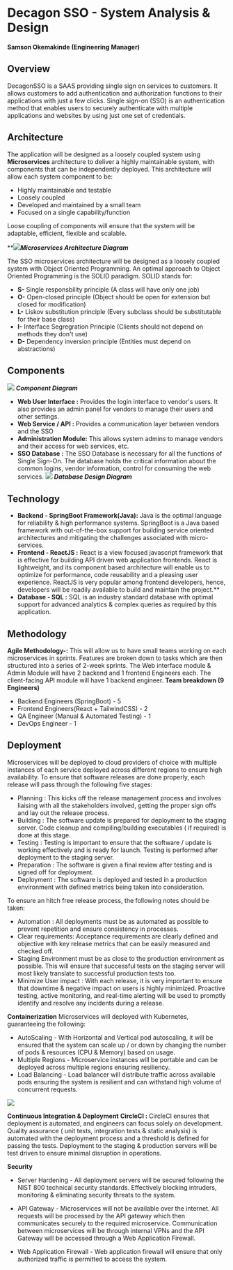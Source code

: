 # Decagon SSO - System Analysis & Design

**Samson Okemakinde
(Engineering Manager)**

## Overview
DecagonSSO is a SAAS providing single sign on services to customers. It allows customers to add authentication and authorization functions to their applications with just a few clicks.
Single sign-on (SSO) is an authentication method that enables users to securely authenticate with multiple applications and websites by using just one set of credentials.

## Architecture
The application will be designed as a loosely coupled system using **Microservices** architecture to deliver a highly maintainable system, with components that can be independently deployed. This architecture will allow each system component to be:

 - Highly maintainable and testable
 - Loosely coupled
 - Developed and maintained by a small team
 - Focused on a single capability/function

Loose coupling of components will ensure that the system will be adaptable, efficient, flexible and scalable.


**![](https://lh4.googleusercontent.com/SNCKv2dSoSiLB6LakiyFfupoDqWfg1sPzZ3L13I0fQKflJTqXpTZkn00jb2XQwUWK0C1pIO0Tj2YCvjA5gPIPsHjdAN0jr-d3FSFNGhxhnPb3DjkRdcEDNGg1pgZ6s9td19j8FGsUxdT50-sf7fpVho9X9rtyc3ZzF4DkYqtwQF1fVCPeKvwih8_8w00ZA)***Microservices Architecture Diagram***

The SSO microservices architecture will be designed as a loosely coupled system with Object Oriented Programming. An optimal approach to Object Oriented Programming is the SOLID paradigm.
 SOLID stands for:

 - **S-** Single responsbility principle (A class will have only one job)
 - **O-** Open-closed principle (Object should be open for extension but
   closed for modification)
 - **L-** Liskov substitution principle (Every subclass should be
   substitutable for their base class)
 - **I-** Interface Segregration Principle (Clients should not depend on
   methods they don't use)
 - **D-** Dependency inversion principle (Entities must depend on
   abstractions)

 

## Components
**![](https://lh4.googleusercontent.com/B4N20tQo1d0EqNIajBsb5y5E0QsSDwNklycVBevtBTKHy-XdLX3nVieK6GRA8CnDy48flhf7t2HyabpjMwwL8yP4lJAj6idM-O3IFz7iIpkwzDFBDfzryuuwtzcYNPeUTHvoBAOImm_r2O8YXrvIFcO_iLaObMtWAmqdj37K5JdAW8W-WOJ5BwT0yeYVcA)**
***Component Diagram***
 - **Web User Interface :** Provides the login interface to vendor's users.
   It also provides an admin panel for vendors to manage their users and
   other settings.
 - **Web Service / API :** Provides a communication layer between vendors
   and the SSO
  - **Administration Module:** This allows system admins to manage vendors
   and their access for web services, etc.
 - **SSO Database :** The SSO Database is necessary for all the functions of Single Sign-On. The database holds the critical information about the common logins, vendor information, control for consuming the web services.
   **![](https://lh4.googleusercontent.com/yi9Vz9SYFd7_bv78ec2wcQr1uJIy6B_7q7jYASlD5CNB-0SjoaCb3bfLOGmUksfp1Of5iW958E_Ku-Az5oTlLLkLqc-7YOcIa9mA-Q1_qlA4eMX9grrddd0Qhk3OZ4zrtWX4uqlb6XYjV1WQZpi91u2ghaWJAqPe4YVT_7wjh4iS6EilEHUAzHF1CFyMRw)**
   ***Database Design Diagram***


## Technology
 -   **Backend - SpringBoot Framework(Java):** Java is the optimal language for  reliability & high performance systems. SpringBoot is a Java based framework with out-of-the-box support for building service oriented architectures and mitigating the challenges associated with micro-services.
 - **Frontend - ReactJS :** React is a view focused javascript framework that is effective for building API driven web application frontends. React is lightweight, and its component based architecture will enable us to optimize for performance, code reusability and a pleasing user experience. ReactJS is very popular among frontend developers, hence, developers will be readily available to build and maintain the project.**
 - **Database - SQL :** SQL is an industry standard database with optimal support for advanced analytics & complex queries as required by this application.

## Methodology

  **Agile Methodology-:** This will allow us to have small teams working on each microservices in sprints. Features are broken down to tasks which are then structured into a series of 2-week sprints. The Web interface module & Admin Module will have 2 backend and 1 frontend Engineers each. The client-facing API module will have 1 backend engineer. 
**Team breakdown (9 Engineers)**
-   Backend Engineers (SpringBoot) - 5    
-   Frontend Engineers(React + TailwindCSS) - 2
-   QA Engineer (Manual & Automated Testing)  - 1
-   DevOps Engineer - 1


## Deployment
Microservices will be deployed to cloud providers of choice with multiple instances of each service deployed across different regions to ensure high availability.
To ensure that software releases are done properly, each release will pass through the following five stages:
-   Planning : This kicks off the release management process and involves liaising with all the stakeholders involved, getting the proper sign offs and lay out the release process.
-   Building : The software update is prepared for deployment to the staging server. Code cleanup and compiling/building executables ( if required) is done at this stage.
-   Testing : Testing is important to ensure that the software / update is working effectively and is ready for launch. Testing is performed after deployment to the staging server.
-   Preparation : The software is given a final review after testing and is signed off for deployment.
-   Deployment : The software is deployed and tested in a production environment with defined metrics being taken into consideration.

To ensure an hitch free release process, the following notes should be taken:
 -   Automation : All deployments must be as automated as possible to prevent repetition and ensure consistency in processes.
 -   Clear requirements: Acceptance requirements are clearly defined and objective with key release metrics that can be easily measured and checked off.
 -   Staging Environment must be as close to the production environment as possible. This will ensure that successful tests on the staging server will most likely translate to successful production tests too.
 - Minimize User impact : With each release, it is very important to ensure that downtime & negative impact on users is highly minimized. Proactive testing, active monitoring, and real-time alerting will be used to promptly identify and resolve any incidents during a release.

**Containerization**
Microservices will deployed with Kubernetes, guaranteeing the following:
-   AutoScaling - With Horizontal and Vertical pod autoscaling, it will be ensured that the system can scale up / or down by changing the number of pods & resources (CPU & Memory) based on usage.
-   Multiple Regions - Microservice instances will be portable and can be deployed across multiple regions ensuring resiliency.
-   Load Balancing - Load balancer will distribute traffic across available pods ensuring the system is resilient and can withstand high volume of concurrent requests.

![](https://lh5.googleusercontent.com/YYDlT6YgClfTE92ck_7byuCDgcQ0K-CsESNyndHvCCuLN-qDQ3SmII3dKFp1_4zqmiZECQoV_CwAN630y24JWU7t2Bo9dRsdzi9b84RbMi0mh9TRIbVluBRHIfl60EQM0iTmWMFqScxZ_jIVTKAKKG2DvY45c1ulzyTZDjzUBEr83kYWuNB34DSTJBbalQ)
    
**Continuous Integration & Deployment**
**CircleCI :** CircleCI ensures that deployment is automated, and engineers can focus solely on development. Quality assurance ( unit tests, integration tests & static analysis) is automated with the deployment process and a threshold is defined for passing the tests. Deployment to the staging & production servers will be test driven to ensure minimal disruption in operations.

 **Security** 

 - Server Hardening - All deployment servers will be secured following the NIST 800 technical security standards. Effectively blocking intruders, monitoring & eliminating security threats to the system.
       
 -   API Gateway - Microservices will not be available over the internet. All requests will be processed by the API gateway which then communicates securely to the required microservice. Communication between microservices will be through internal VPNs and the API Gateway will be accessed through a Web Application Firewall.
        
 - Web Application Firewall - Web application firewall will ensure that only authorized traffic is permitted to access the system.
